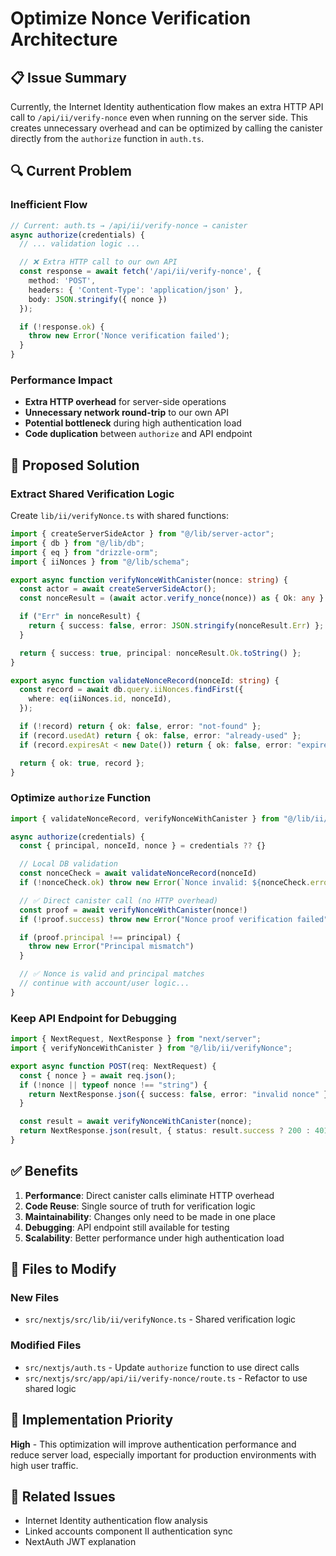 # Optimize Nonce Verification Architecture

## 📋 **Issue Summary**

Currently, the Internet Identity authentication flow makes an extra HTTP API call to `/api/ii/verify-nonce` even when running on the server side. This creates unnecessary overhead and can be optimized by calling the canister directly from the `authorize` function in `auth.ts`.

## 🔍 **Current Problem**

### **Inefficient Flow**

```typescript
// Current: auth.ts → /api/ii/verify-nonce → canister
async authorize(credentials) {
  // ... validation logic ...

  // ❌ Extra HTTP call to our own API
  const response = await fetch('/api/ii/verify-nonce', {
    method: 'POST',
    headers: { 'Content-Type': 'application/json' },
    body: JSON.stringify({ nonce })
  });

  if (!response.ok) {
    throw new Error('Nonce verification failed');
  }
}
```

### **Performance Impact**

- **Extra HTTP overhead** for server-side operations
- **Unnecessary network round-trip** to our own API
- **Potential bottleneck** during high authentication load
- **Code duplication** between `authorize` and API endpoint

## 🎯 **Proposed Solution**

### **Extract Shared Verification Logic**

Create `lib/ii/verifyNonce.ts` with shared functions:

```typescript
import { createServerSideActor } from "@/lib/server-actor";
import { db } from "@/lib/db";
import { eq } from "drizzle-orm";
import { iiNonces } from "@/lib/schema";

export async function verifyNonceWithCanister(nonce: string) {
  const actor = await createServerSideActor();
  const nonceResult = (await actor.verify_nonce(nonce)) as { Ok: any } | { Err: any };

  if ("Err" in nonceResult) {
    return { success: false, error: JSON.stringify(nonceResult.Err) };
  }

  return { success: true, principal: nonceResult.Ok.toString() };
}

export async function validateNonceRecord(nonceId: string) {
  const record = await db.query.iiNonces.findFirst({
    where: eq(iiNonces.id, nonceId),
  });

  if (!record) return { ok: false, error: "not-found" };
  if (record.usedAt) return { ok: false, error: "already-used" };
  if (record.expiresAt < new Date()) return { ok: false, error: "expired" };

  return { ok: true, record };
}
```

### **Optimize `authorize` Function**

```typescript
import { validateNonceRecord, verifyNonceWithCanister } from "@/lib/ii/verifyNonce"

async authorize(credentials) {
  const { principal, nonceId, nonce } = credentials ?? {}

  // Local DB validation
  const nonceCheck = await validateNonceRecord(nonceId)
  if (!nonceCheck.ok) throw new Error(`Nonce invalid: ${nonceCheck.error}`)

  // ✅ Direct canister call (no HTTP overhead)
  const proof = await verifyNonceWithCanister(nonce!)
  if (!proof.success) throw new Error("Nonce proof verification failed")

  if (proof.principal !== principal) {
    throw new Error("Principal mismatch")
  }

  // ✅ Nonce is valid and principal matches
  // continue with account/user logic...
}
```

### **Keep API Endpoint for Debugging**

```typescript
import { NextRequest, NextResponse } from "next/server";
import { verifyNonceWithCanister } from "@/lib/ii/verifyNonce";

export async function POST(req: NextRequest) {
  const { nonce } = await req.json();
  if (!nonce || typeof nonce !== "string") {
    return NextResponse.json({ success: false, error: "invalid nonce" }, { status: 400 });
  }

  const result = await verifyNonceWithCanister(nonce);
  return NextResponse.json(result, { status: result.success ? 200 : 401 });
}
```

## ✅ **Benefits**

1. **Performance**: Direct canister calls eliminate HTTP overhead
2. **Code Reuse**: Single source of truth for verification logic
3. **Maintainability**: Changes only need to be made in one place
4. **Debugging**: API endpoint still available for testing
5. **Scalability**: Better performance under high authentication load

## 📁 **Files to Modify**

### **New Files**

- `src/nextjs/src/lib/ii/verifyNonce.ts` - Shared verification logic

### **Modified Files**

- `src/nextjs/auth.ts` - Update `authorize` function to use direct calls
- `src/nextjs/src/app/api/ii/verify-nonce/route.ts` - Refactor to use shared logic

## 🎯 **Implementation Priority**

**High** - This optimization will improve authentication performance and reduce server load, especially important for production environments with high user traffic.

## 🔗 **Related Issues**

- Internet Identity authentication flow analysis
- Linked accounts component II authentication sync
- NextAuth JWT explanation
